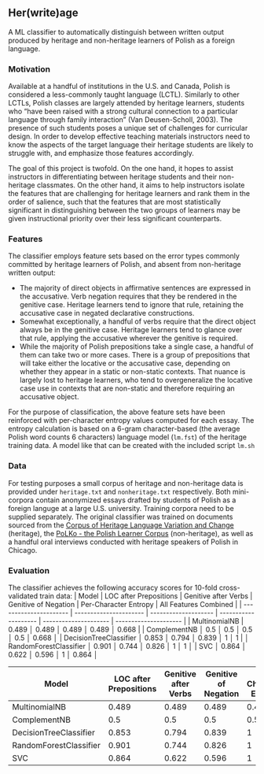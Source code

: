 ## Her(write)age

A ML classifier to automatically distinguish between written output produced by heritage and non-heritage learners of Polish as a foreign language.

### Motivation
Available at a handful of institutions in the U.S. and Canada, Polish is considered a less-commonly taught language (LCTL).  Similarly to other LCTLs, Polish classes are largely attended by heritage learners, students who “have been raised with a strong cultural connection to a particular language through family interaction” (Van Deusen-Scholl, 2003).  The presence of such students poses a unique set of challenges for curricular design.  In order to develop effective teaching materials instructors need to know the aspects of the target language their heritage students are likely to struggle with, and emphasize those features accordingly.

The goal of this project is twofold.  On the one hand, it hopes to assist instructors in differentiating between heritage students and their non-heritage classmates.  On the other hand, it aims to help instructors isolate the features that are challenging for heritage learners and rank them in the order of salience, such that the features that are most statistically significant in distinguishing between the two groups of learners may be given instructional priority over their less significant counterparts.

### Features
The classifier employs feature sets based on the error types commonly committed by heritage learners of Polish, and absent from non-heritage written output:
- The majority of direct objects in affirmative sentences are expressed in the accusative. Verb negation requires that they be rendered in the genitive case.  Heritage learners tend to ignore that rule, retaining the accusative case in negated declarative constructions.
- Somewhat exceptionally, a handful of verbs require that the direct object always be in the genitive case.  Heritage learners tend to glance over that rule, applying the accusative wherever the genitive is required.
- While the majority of Polish prepositions take a single case, a handful of them can take two or more cases.  There is a group of prepositions that will take either the locative or the accusative case, depending on whether they appear in a static or non-static contexts.  That nuance is largely lost to heritage learners, who tend to overgeneralize the locative case use in contexts that are non-static and therefore requiring an accusative object.

For the purpose of classification, the above feature sets have been reinforced with per-character entropy values computed for each essay.  The entropy calculation is based on a 6-gram character-based (the average Polish word counts 6 characters) language model (`lm.fst`) of the heritage training data.  A model like that can be created with the included script `lm.sh`

### Data
For testing purposes a small corpus of heritage and non-heritage data is provided under `heritage.txt` and `nonheritage.txt` respectively.  Both mini-corpora contain anonymized essays drafted by students of Polish as a foreign languge at a large U.S. university.  Training corpora need to be supplied separately.  The original classifier was trained on documents sourced from the [Corpus of Heritage Language Variation and Change](https://ngn.artsci.utoronto.ca/HLVC/0_0_home.php) (heritage), the [PoLKo - the Polish Learner Corpus](http://utkl.ff.cuni.cz/teitok/polko/index.php?action=home) (non-heritage), as well as a handful oral interviews conducted with heritage speakers of Polish in Chicago.

### Evaluation
The classifier achieves the following accuracy scores for 10-fold cross-validated train data:
| Model                  | LOC after Prepositions | Genitive after Verbs | Genitive of Negation | Per-Character Entropy | All Features Combined |
| ---------------------- | ---------------------- | -------------------- | -------------------- | --------------------- | --------------------- |
| MultinomialNB          |                  0.489 │                0.489 │                0.489 │                 0.489 │                 0.668 |
| ComplementNB           │                    0.5 │                  0.5 │                  0.5 │                   0.5 │                 0.668 │
| DecisionTreeClassifier │                  0.853 │                0.794 │                0.839 │                     1 │                     1 |
│ RandomForestClassifier │                  0.901 │                0.744 │                0.826 │                     1 │                     1 │
| SVC                    │                  0.864 │                0.622 │                0.596 │                     1 │                 0.864 │

| Model                  | LOC after Prepositions | Genitive after Verbs | Genitive of Negation | Per-Character Entropy | All Features Combined |
|------------------------|------------------------|----------------------|----------------------|-----------------------|-----------------------|
| MultinomialNB          | 0.489                  | 0.489                | 0.489                | 0.489                 | 0.668                 |
| ComplementNB           | 0.5                    | 0.5                  | 0.5                  | 0.5                   | 0.668                 |
| DecisionTreeClassifier | 0.853                  | 0.794                | 0.839                | 1                     | 1                     |
| RandomForestClassifier | 0.901                  | 0.744                | 0.826                | 1                     | 1                     |
| SVC                    | 0.864                  | 0.622                | 0.596                | 1                     | 0.864                 |






